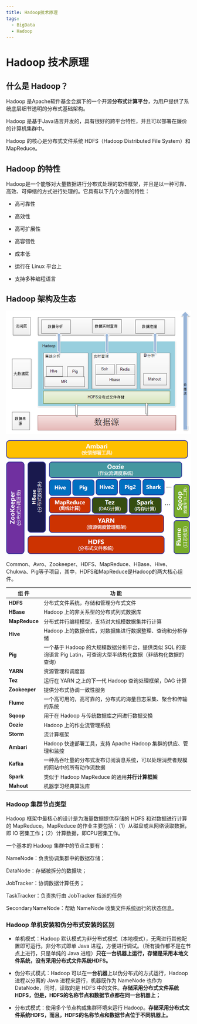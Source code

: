 ```yaml
---
title: Hadoop技术原理
tags: 
  - BigData
  - Hadoop
---
```


# Hadoop 技术原理

## 什么是 Hadoop？

Hadoop 是Apache软件基金会旗下的一个开源**分布式计算平台**，为用户提供了系统底层细节透明的分布式基础架构。

Hadoop 是基于Java语言开发的，具有很好的跨平台特性，并且可以部署在廉价的计算机集群中。

Hadoop 的核心是分布式文件系统 HDFS（Hadoop Distributed File System）和MapReduce。

## Hadoop 的特性

   Hadoop是一个能够对大量数据进行分布式处理的软件框架，并且是以一种可靠、高效、可伸缩的方式进行处理的。它具有以下几个方面的特性：

- 高可靠性

- 高效性

- 高可扩展性

- 高容错性

- 成本低

- 运行在 Linux 平台上

- 支持多种编程语言

## Hadoop 架构及生态

![image-20210925165242057](./src/02.Hadoop技术原理/image-20210925165242057.png)

![image-20211102131049430](./src/02.Hadoop技术原理/image-20211102131049430.png)

Common、Avro、Zookeeper、HDFS、MapReduce、HBase、Hive、Chukwa、Pig等子项目，其中，HDFS和MapReduce是Hadoop的两大核心组件。

| **组  件**    | **功  能**                                                                                                            |
| ------------- | --------------------------------------------------------------------------------------------------------------------- |
| **HDFS**      | 分布式文件系统，存储和管理分布式文件                                                                                  |
| **HBase**     | Hadoop 上的非关系型的分布式列式数据库                                                                                 |
| **MapReduce** | 分布式并行编程模型，支持对大规模数据集并行计算                                                                        |
| **Hive**      | Hadoop 上的数据仓库，对数据集进行数据整理、查询和分析存储                                                             |
| **Pig**       | 一个基于 Hadoop 的大规模数据分析平台，提供类似 SQL 的查询语言 Pig Latin，可查询大型半结构化数据（非结构化数据的查询） |
| **YARN**      | 资源管理和调度器                                                                                                      |
| **Tez**       | 运行在 YARN 之上的下一代 Hadoop 查询处理框架，DAG 计算                                                                |
| **Zookeeper** | 提供分布式协调一致性服务                                                                                              |
| **Flume**     | 一个高可用的，高可靠的，分布式的海量日志采集、聚合和传输的系统                                                        |
| **Sqoop**     | 用于在 Hadoop 与传统数据库之间进行数据交换                                                                            |
| **Oozie**     | Hadoop 上的作业流管理系统                                                                                             |
| **Storm**     | 流计算框架                                                                                                            |
| **Ambari**    | Hadoop 快速部署工具，支持 Apache Hadoop 集群的供应、管理和监控                                                        |
| **Kafka**     | 一种高吞吐量的分布式发布订阅消息系统，可以处理消费者规模的网站中的所有动作流数据                                      |
| **Spark**     | 类似于 Hadoop MapReduce 的通用**并行计算框架**                                                                        |
| **Mahout**    | 机器学习经典算法库                                                                                                    |

### Hadoop 集群节点类型

Hadoop 框架中最核心的设计是为海量数据提供存储的 HDFS 和对数据进行计算的 MapReduce。MapReduce 的作业主要包括：（1）从磁盘或从网络读取数据，即 IO 密集工作；（2）计算数据，即CPU密集工作。

一个基本的 Hadoop 集群中的节点主要有：

NameNode：负责协调集群中的数据存储；

DataNode：存储被拆分的数据块；

JobTracker：协调数据计算任务；

TaskTracker：负责执行由 JobTracker 指派的任务

SecondaryNameNode：帮助 NameNode 收集文件系统运行的状态信息。



### Hadoop 单机安装和伪分布式安装的区别

- 单机模式：Hadoop 默认模式为非分布式模式（本地模式），无需进行其他配置即可运行。非分布式即单 Java 进程，方便进行调试。（所有操作都不是在节点上进行，只是单纯的 Java 进程）**只在一台机器上运行，存储是采用本地文件系统，没有采用分布式文件系统HDFS。**

- 伪分布式模式：Hadoop 可以在**一台机器**上以伪分布式的方式运行，Hadoop 进程以分离的 Java 进程来运行，机器既作为 NameNode 也作为 DataNode，同时，读取的是 HDFS 中的文件。**存储采用分布式文件系统HDFS，但是，HDFS的名称节点和数据节点都在同一台机器上；**

- 分布式模式：使用多个节点构成集群环境来运行 Hadoop。**存储采用分布式文件系统HDFS，而且，HDFS的名称节点和数据节点位于不同机器上。**

